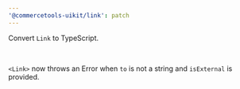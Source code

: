 ```yaml
---
'@commercetools-uikit/link': patch
---
```


Convert `Link` to TypeScript.

<br />

`<Link>` now throws an Error when `to` is not a string and `isExternal` is provided.
